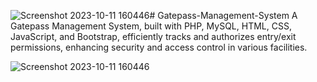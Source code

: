 ![Screenshot 2023-10-11 160446](https://github.com/YSS-ITDEPT/Gatepass-Management-System/assets/138488546/054c4ddd-ec8e-4794-bfa0-6448fe9fc01c)# Gatepass-Management-System
A Gatepass Management System, built with PHP, MySQL, HTML, CSS, JavaScript, and Bootstrap, efficiently tracks and authorizes entry/exit permissions, enhancing security and access control in various facilities.

![Screenshot 2023-10-11 160446](https://github.com/YSS-ITDEPT/Gatepass-Management-System/assets/138488546/71e48ed5-7dd9-404d-b8d3-375c787aa34a)
